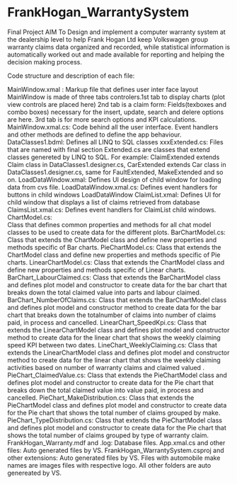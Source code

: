 # FrankHogan_WarrantySystem
Final Project
AIM
To Design and implement a computer warranty system at the dealership level to help Frank Hogan Ltd keep Volkswagen group warranty claims data organized and recorded, while statistical information is automatically worked out and made available for reporting and helping the decision making process.

Code structure and description of each file:

MainWindow.xmal : 
                Markup file that defines user inter face layout
                MainWindow is made of three tabs controlers.1st tab to display charts (plot view controls are placed here)
                2nd tab is a claim form: Fields(texboxes and combo boxes) necessary for the insert, update, search and delere options are here.
                3rd tab is for more search options and KPI calculations.
MainWindow.xmal.cs:
                  Code  behind all the user interface. Event handlers and other methods are defined to define the app behaviour.
DataClasses1.bdml:
                Defines all LINQ to SQL classes
xxxExtended.cs: 
              Files that are named with final section Extended.cs are classes that extend classes genereted by LINQ to SQL. For example: ClaimExtended extends Claim class in DataClasses1.designer.cs, CarExtended extends Car class in DataClasses1.designer.cs,
              same for FaultExtended, MakeExtended and so on.
LoadDataWindow.xmal:
                  Defines UI design of child window for loading data from cvs file.
LoadDataWindow.xmal.cs:
                  Defines event handlers for buttons in child windows LoadDataWindow
ClaimList.xmal:
              Defines UI for child window that displays a list of claims retrieved from database
ClaimsList.xmal.cs: 
                Defines event handlers for ClaimList child windows.
ChartModel.cs:  
              Class that defines common properties and methods for all chat model classes to be used to create data for the different plots.
BarChartModel.cs:
              Class that extends the ChartModel class and define new properties and methods specific of Bar charts.
PieChartModel.cs: 
              Class that extends the ChartModel class and define new properties and methods specific of Pie charts.
LinearChartModel.cs:
              Class that extends the ChartModel class and define new properties and methods specific of Linear charts.
BarChart_LabourClaimed.cs:
              Class that extends the BarChartModel class and defines plot model and constructor to create data for the bar chart that breaks down the total claimed value into parts and labour claimed.
BarChart_NumberOfClaims.cs:
              Class that extends the BarChartModel class and defines plot model and constructor method to create data for the bar chart that breaks down the totalnumber of claims into number of claims paid, in process and cancelled.
LinearChart_SpeedKpi.cs:
              Class that extends the LinearChartModel class and defines plot model and constructor method to create data for the linear chart that shows the weekly claiming speed KPI between two dates.
LineChart_WeeklyClaiming.cs:
              Class that extends the LinearChartModel class and defines plot model and constructor method to create data for the linear chart that shows the weekly claiming activities based on number of warranty claims and claimed valued .
PieChart_ClaimedValue.cs:
              Class that extends the PieChartModel class and defines plot model and constructor to create data for the Pie chart that breaks down the total claimed value into value paid, in process and cancelled.
PieChart_MakeDistribution.cs:
              Class that extends the PieChartModel class and defines plot model and constructor to create data for the Pie chart that shows the total number of claims grouped by make.
PieChart_TypeDistribution.cs:
              Class that extends the PieChartModel class and defines plot model and constructor to create data for the Pie chart that shows the total number of claims grouped by type of warranty claim.
FrankHogan_Warranty.mdf and .log: 
              Database files.
App.xmal.cs and other files:
              Auto generated files by VS.
FrankHogan_WarrantySystem.csproj and other extensions:
              Auto generated files by VS.
Files with automobile make names are images files with respective logo.
All other folders are auto genereated by VS.

            
